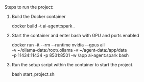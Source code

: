 Steps to run the project:

1. Build the Docker container
    
    docker build -t ai-agent:spark .

2. Start the container and enter bash with GPU and ports enabled

    docker run -it --rm --runtime nvidia --gpus all \
    -v ~/ollama-data:/root/.ollama -v ~/agent-data:/app/data \
    -p 11434:11434 -p 8501:8501 -w /app ai-agent:spark bash

3. Run the setup script within the container to start the project.

    bash start_project.sh
